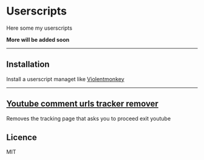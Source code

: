 <!--
  Created at: 07/31/2021 18:26:20 Saturday
  Modified at: 07/31/2021 06:34:33 PM Saturday
-->

# Userscripts

Here some my userscripts

**More will be added soon**

---

## Installation

Install a userscript managet like [Violentmonkey](https://violentmonkey.github.io/)

---

## [Youtube comment urls tracker remover](youtube/commentUrlNoTracking.user.js)

Removes the tracking page that asks you to proceed exit youtube

## Licence

MIT
